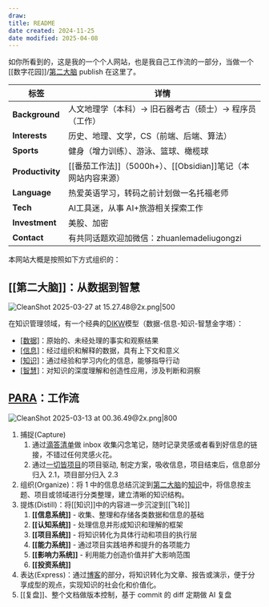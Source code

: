 ```yaml
---
draw:
title: README
date created: 2024-11-25
date modified: 2025-04-08
---
```


如你所看到的，这是我的一个个人网站，也是我自己工作流的一部分，当做一个[[数字花园]]/[第二大脑](第二大脑.md) publish 在这里了。

| 标签               | 详情                                        |
| ---------------- | ----------------------------------------- |
| **Background**   | 人文地理学（本科）-> 旧石器考古（硕士）-> 程序员（工作）|
| **Interests**    | 历史、地理、文学，CS（前端、后端、算法）|
| **Sports**       | 健身（增力训练）、游泳、篮球、橄榄球                        |
| **Productivity** | [[番茄工作法]]（5000h+）、[[Obsidian]]笔记（本网站内容来源）|
| **Language**     | 热爱英语学习，转码之前计划做一名托福老师                      |
| **Tech**         | AI工具迷，从事 AI+旅游相关探索工作                      |
| **Investment**   | 美股、加密                                     |
| **Contact**      | 有共同话题欢迎加微信：zhuanlemadeliugongzi           |

本网站大概是按照如下方式组织的：

## [[第二大脑]]：从数据到智慧

![CleanShot 2025-03-27 at 15.27.48@2x.png|500](https://imagehosting4picgo.oss-cn-beijing.aliyuncs.com/imagehosting/fix-dir%2Fmedia%2Fmedia_ebeJ5vgXnA%2F2025%2F03%2F27%2F15-28-10-dbb6bf03dfbae1bef35789407005533e-CleanShot%202025-03-27%20at%2015.27.48-2x-1c2939.png)

在知识管理领域，有一个经典的[DIKW](DIKW.md)模型（数据-信息-知识-智慧金字塔）：　

- [[数据]](Data)：原始的、未经处理的事实和观察结果
- [[信息]](Information)：经过组织和解释的数据，具有上下文和意义
- [[知识]](Knowledge)：通过经验和学习内化的信息，能够指导行动
- [[智慧]](Wisdom)：对知识的深度理解和创造性应用，涉及判断和洞察

## [PARA](PARA.md)：工作流

![CleanShot 2025-03-13 at 00.36.49@2x.png|800](https://imagehosting4picgo.oss-cn-beijing.aliyuncs.com/imagehosting/fix-dir%2Fmedia%2Fmedia_TpNao9Rtdm%2F2025%2F03%2F13%2F00-37-10-e304f777b4d03a9b93cd68a4aebf2686-CleanShot%202025-03-13%20at%2000.36.49-2x-355a9a.png)

1. 捕捉(Capture)
	1. 通过[滴答清单](滴答清单.md)做 inbox 收集闪念笔记，随时记录灵感或者看到好信息的链接，不错过任何灵感火花。
	2. 通过[一切皆项目](一切皆项目)的项目驱动, 制定方案，吸收信息，项目结束后，信息部分归入 2.1，项目部分归入 2.3
2. 组织(Organize)：将 1 中的信息总结沉淀到[第二大脑](第二大脑.md)的[知识](知识.md)中，将信息按主题、项目或领域进行分类整理，建立清晰的知识结构。
3. 提炼(Distill)：将[[知识]]中的内容进一步沉淀到[[飞轮]]
	1. **[[信息系统]]** - 收集、整理和存储各类数据和信息的基础
	2. **[[认知系统]]** - 处理信息并形成知识和理解的框架
	3. **[[项目系统]]** - 将知识转化为具体行动和项目的执行层
	4. **[[能力系统]]** - 通过项目实践培养和提升的各项能力
	5. **[[影响力系统]]** - 利用能力创造价值并扩大影响范围
	6. **[[投资系统]]** 
4. 表达(Express)：通过[博客](博客.md)的部分，将知识转化为文章、报告或演示，便于分享成型的观点，实现知识的社会化和价值化。
5. [[复盘]]、整个文档做版本控制，基于 commit 的 diff 定期做 AI 复盘
